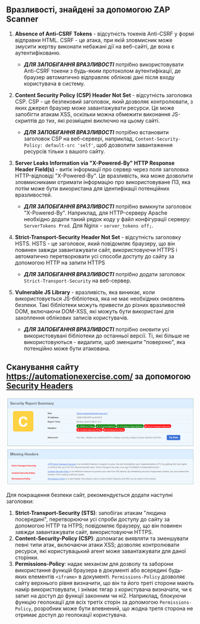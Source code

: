 ## Вразливості, знайдені за допомогою ZAP Scanner

1. **Absence of Anti-CSRF Tokens** - відсутність токенів Anti-CSRF у формі відправки HTML. CSRF - це атака, при якій зловмисник може змусити жертву виконати небажані дії на веб-сайті, де вона є аутентифікованю.
   - **_ДЛЯ ЗАПОБІГАННЯ ВРАЗЛИВОСТІ_** потрібно використовувати Anti-CSRF токени з будь-яким протоколом аутентифікації, де браузер автоматично відправляє облікові дані після входу користувача в систему.

2. **Content Security Policy (CSP) Header Not Set** - відсутність заголовка CSP. CSP - це безпековий заголовок, який дозволяє контролювати, з яких джерел браузер може завантажувати ресурси. Це може запобігти атакам XSS, оскільки можна обмежити виконання JS-скриптів до тих, які розміщені виключно на цьому сайті.
   - **_ДЛЯ ЗАПОБІГАННЯ ВРАЗЛИВОСТІ_** потрібно встановити заголовок CSP на веб-сервері, наприклад, `Content-Security-Policy: default-src 'self'`, щоб дозволити завантаження ресурсів тільки з вашого сайту.

3. **Server Leaks Information via "X-Powered-By" HTTP Response Header Field(s)** - витік інформації про сервер через поля заголовка HTTP-відповіді "X-Powered-By". Це вразливість, яка може дозволити зловмисниками отримати інформацію про використовуване ПЗ, яка потім може бути використана для ідентифікації потенційних вразливостей.
   - **_ДЛЯ ЗАПОБІГАННЯ ВРАЗЛИВОСТІ_** потрібно вимкнути заголовок "X-Powered-By". Наприклад, для HTTP-серверу Apache необхідно додати такий рядок коду у файл конфігурації серверу: `ServerTokens Prod`. Для Nginx - `server_tokens off;`.

4. **Strict-Transport-Security Header Not Set** - відсутність заголовку HSTS. HSTS - це заголовок, який повідомляє браузеру, що він повинен завжди завантажувати сайт, використовуючи HTTPS і автоматично перетворювати усі способи доступу до сайту за допомогою HTTP на запити HTTPS
   - **_ДЛЯ ЗАПОБІГАННЯ ВРАЗЛИВОСТІ_** потрібно додати заголовок `Strict-Transport-Security` на веб-сервер.

5. **Vulnerable JS Library** - вразливість, яка виникає, коли використовується JS-бібліотека, яка не має необхідних оновлень безпеки. Такі бібліотеки можуть привести до різних вразливостей DOM, включаючи DOM-XSS, які можуть бути використані для захоплення облікових записів користувачів.
   - **_ДЛЯ ЗАПОБІГАННЯ ВРАЗЛИВОСТІ_** потрібно оновити усі використовувані бібліотеки до останньої версії. Ті, які більше не використовуються - видалити, щоб зменшити "поверхню", яка потенційно може бути атакована.

## Сканування сайту https://automationexercise.com/ за допомогою [Security Headers](https://securityheaders.com/)

![Результат](./security-headers-scan.png)

Для покращення безпеки сайт, рекомендується додати наступні заголовки:

1. **Strict-Transport-Security (STS)**: запобігає атакам "людина посередині", перетворюючи усі спроби доступу до сайту за допомогою HTTP та HTPS; повідомляє браузеру, що він повинен завжди завантажувати сайт, використовуючи HTTPS.
2. **Content-Security-Policy (CSP)**: допомагає виявляти та зменшувати певні типи атак, включаючи атаки XSS; дозволяє контролювати ресурси, які користувацький агент може завантажувати для даної сторінки.
3. **Permissions-Policy**: надає механізм для дозволу та заборони використання функцій браузера в документі або всередині будь-яких елементів `<iframe>` в документі. `Permissions-Policy` дозволяє сайту верхнього рівня визначити, що він та його треті сторони мають намір використовувати, і знімає тягар з користувача визначати, чи є запит на доступ до функції законним чи ні2. Наприклад, блокуючи функцію геолокації для всіх третіх сторін за допомогою `Permissions-Policy`, розробник може бути впевнений, що жодна третя сторона не отримає доступ до геолокації користувача.
